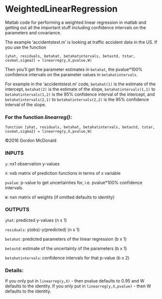 # WeightedLinearRegression
Matlab code for performing a weighted linear regression in matlab and getting out all the important stuff including confidence intervals on the parameters and covariance.

The example ‘accidentstest.m’ is looking at traffic accident data in the US. If you use the function 

`[yhat, residuals, betahat, betahatintervals, betastd, tstar, covmat,sigma2] = linearreg(y,X,pvalue,W)`

Then you’ll get the parameter estimates in `betahat`, the pvalue*100% confidence intervals on the parameter values in `betahatintervals`.
 
For example in the ‘accidentstest.m’ code,
`betahat(1)` is the estimate of the intercept, `betahat(2)` is the estimate of the slope,
`betahatintervals(1,1)` to `betahatintervals(1,2)` is the 95% confidence interval of the intercept, and
`betahatintervals(2,1)` to `betahatintervals(2,2)` is the 95% confidence interval of the slope.


### For the function *linearreg()*:

`function [yhat, residuals, betahat, betahatintervals, betastd, tstar, covmat,sigma2] = linearreg(y,X,pvalue,W)`

©2016 Gordon McDonald

### INPUTS

`y`:     nx1 observation y-values

`X`:     nxb matrix of prediction functions in terms of x variable

`pvalue`: p-value to get uncertainties for, i.e. pvalue*100% confidence intervals.

`W`:     nxn matrix of weights (if omitted defaults to identity)

### OUTPUTS

`yhat`:              predicted y-values  (n x 1)

`residuals`:         y(obs)-y(predicted)  (n x 1)

`betahat`:           predicted parameters of the linear regression (b x 1)

`betastd`:           estimate of the uncertainty of the parameters (b x 1)

`betahatintervals`:  confidence intervals for that p-value (b x 2)

### Details:

If you only put in `linearreg(y,X)` - then pvalue defaults to 0.95 and W defaults to the identity.
If you only put in `linearreg(y,X,pvalue)` - then W defaults to the identity.
